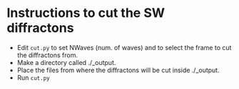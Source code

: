 # Instructions to cut the SW diffractons

* Edit `cut.py` to set NWaves (num. of waves) and to select the frame to cut the diffractons from.
* Make a directory called ./_output.
* Place the files from where the diffractons will be cut inside ./_output.
* Run `cut.py`
